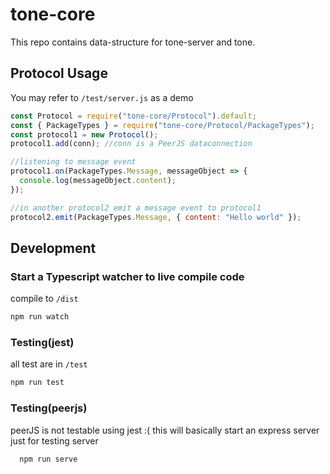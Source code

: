 # tone-core

This repo contains data-structure for tone-server and tone.

## Protocol Usage

You may refer to `/test/server.js` as a demo

```js
const Protocol = require("tone-core/Protocol").default;
const { PackageTypes } = require("tone-core/Protocol/PackageTypes");
const protocol1 = new Protocol();
protocol1.add(conn); //conn is a PeerJS dataconnection

//listening to message event
protocol1.on(PackageTypes.Message, messageObject => {
  console.log(messageObject.content);
});

//in another protocol2 emit a message event to protocol1
protocol2.emit(PackageTypes.Message, { content: "Hello world" });
```

## Development

### Start a Typescript watcher to live compile code

compile to `/dist`

```sh
npm run watch
```

### Testing(jest)

all test are in `/test`

```sh
npm run test
```

### Testing(peerjs)

peerJS is not testable using jest :(
this will basically start an express server just for testing server

```sh
  npm run serve
```
